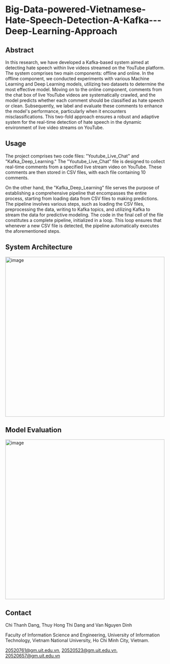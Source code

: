 # Big-Data-powered-Vietnamese-Hate-Speech-Detection-A-Kafka---Deep-Learning-Approach

## Abstract

In this research, we have developed a Kafka-based system aimed at detecting hate speech within live videos streamed on the YouTube platform. The system comprises two main components: offline and online. In the offline component, we conducted experiments with various Machine Learning and Deep Learning models, utilizing two datasets to determine the most effective model. Moving on to the online component, comments from the chat box of live YouTube videos are systematically crawled, and the model predicts whether each comment should be classified as hate speech or clean. Subsequently, we label and evaluate these comments to enhance the model's performance, particularly when it encounters misclassifications. This two-fold approach ensures a robust and adaptive system for the real-time detection of hate speech in the dynamic environment of live video streams on YouTube.

## Usage

The project comprises two code files: "Youtube_Live_Chat" and "Kafka_Deep_Learning." The "Youtube_Live_Chat" file is designed to collect real-time comments from a specified live stream video on YouTube. These comments are then stored in CSV files, with each file containing 10 comments.

On the other hand, the "Kafka_Deep_Learning" file serves the purpose of establishing a comprehensive pipeline that encompasses the entire process, starting from loading data from CSV files to making predictions. The pipeline involves various steps, such as loading the CSV files, preprocessing the data, writing to Kafka topics, and utilizing Kafka to stream the data for predictive modeling. The code in the final cell of the file constitutes a complete pipeline, initialized in a loop. This loop ensures that whenever a new CSV file is detected, the pipeline automatically executes the aforementioned steps.

## System Architecture

<img width="500" alt="image" src="https://github.com/motcapbovit/Big-Data-powered-Vietnamese-Hate-Speech-Detection-A-Kafka-Deep-Learning-Approach/assets/72774923/34ce6acd-ac3b-4505-802b-8f7e7b077450">

## Model Evaluation

<img width="500" alt="image" src="https://github.com/motcapbovit/Big-Data-powered-Vietnamese-Hate-Speech-Detection-A-Kafka-Deep-Learning-Approach/assets/72774923/e3944f38-9dec-4f5b-89a6-7bbf5dcdb5d4">

## Contact
Chi Thanh Dang, Thuy Hong Thi Dang and Van Nguyen Dinh

Faculty of Information Science and Engineering, University of Information Technology, Vietnam National University, Ho Chi Minh City, Vietnam.

20520761@gm.uit.edu.vn, 20520523@gm.uit.edu.vn, 20520657@gm.uit.edu.vn
